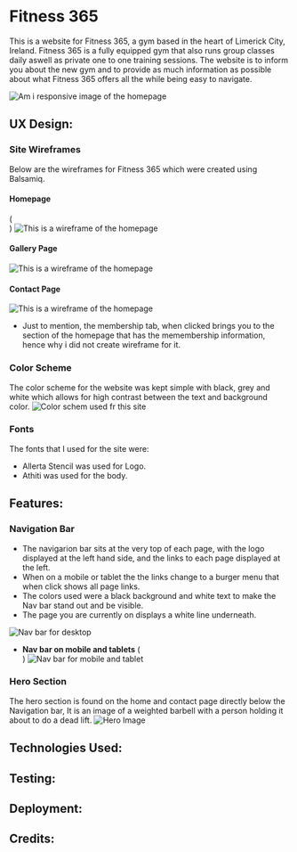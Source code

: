 # Fitness 365

This is a website for Fitness 365, a gym based in the heart of Limerick City, Ireland. Fitness 365 is a fully equipped gym that also runs group classes daily aswell as private one to one training sessions. The website is to inform you about the new gym and to provide as much information as possible about what Fitness 365 offers all the while being easy to navigate.

![Am i responsive image of the homepage](readme-docs/images/amiresponsive.png)

 ## UX Design:

### Site Wireframes
Below are the wireframes for Fitness 365 which were created using Balsamiq.

 #### Homepage
 (<br>)
![This is a wireframe of the homepage](readme-docs/Wireframes/homepage-wireframe.png)

#### Gallery Page
![This is a wireframe of the homepage](readme-docs/Wireframes/gallery-wireframe.png)

 #### Contact Page
![This is a wireframe of the homepage](readme-docs/Wireframes/contact-wireframe.png)

* Just to mention, the membership tab, when clicked brings you to the section of the homepage that has the memembership information, hence why i did   not create wireframe for it.

### Color Scheme
 The color scheme for the website was kept simple with black, grey and white which allows for high contrast between the text and background color.
![Color schem used fr this site](readme-docs/images/color-pallet.png)

### Fonts
The fonts that I used for the site were:
- Allerta Stencil was used for Logo.
- Athiti was used for the body.

## Features:


### Navigation Bar
- The navigarion bar sits at the very top of each page, with the logo displayed at the left hand side, and the links to each page displayed at the left.
- When on a mobile or tablet the the links change to a burger menu that when click shows all page links. 
- The colors used were a black background and white text to make the Nav bar stand out and be visible. 
- The page you are currently on displays a white line underneath.

![Nav bar for desktop](readme-docs/images/nav.png)

 - **Nav bar on mobile and tablets**
 (<br>)
![Nav bar for mobile and tablet](readme-docs/images/nav-mobile.png)

### Hero Section
The hero section is found on the home and contact page directly below the Navigation bar, It is an image of a weighted barbell with a person holding it about to do a dead lift.
![Hero Image](readme-docs/images/heroiimage.png)
## Technologies Used:

## Testing:

## Deployment:

## Credits:
